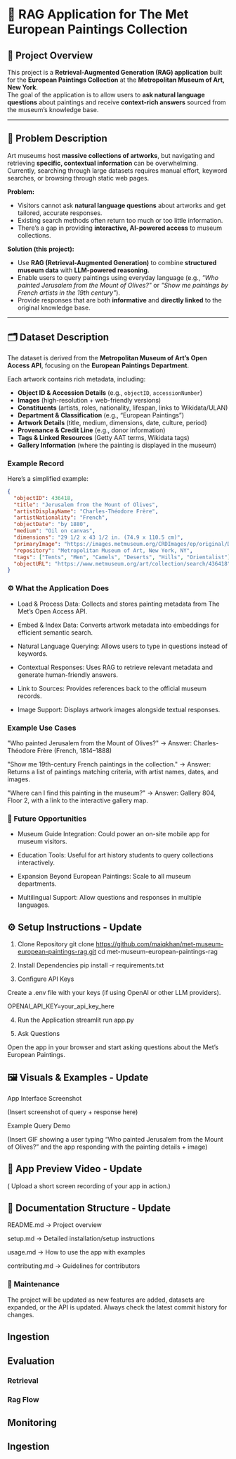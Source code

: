 # 🎨 RAG Application for The Met European Paintings Collection  

## 📌 Project Overview  
This project is a **Retrieval-Augmented Generation (RAG) application** built for the **European Paintings Collection** at the **Metropolitan Museum of Art, New York**.  
The goal of the application is to allow users to **ask natural language questions** about paintings and receive **context-rich answers** sourced from the museum’s knowledge base.  

---

## 🎯 Problem Description  
Art museums host **massive collections of artworks**, but navigating and retrieving **specific, contextual information** can be overwhelming.  
Currently, searching through large datasets requires manual effort, keyword searches, or browsing through static web pages.  

**Problem:**  
- Visitors cannot ask **natural language questions** about artworks and get tailored, accurate responses.  
- Existing search methods often return too much or too little information.  
- There’s a gap in providing **interactive, AI-powered access** to museum collections.  

**Solution (this project):**  
- Use **RAG (Retrieval-Augmented Generation)** to combine **structured museum data** with **LLM-powered reasoning**.  
- Enable users to query paintings using everyday language (e.g., *"Who painted Jerusalem from the Mount of Olives?"* or *"Show me paintings by French artists in the 19th century"*).  
- Provide responses that are both **informative** and **directly linked** to the original knowledge base.  


---

## 🗂️ Dataset Description  
The dataset is derived from the **Metropolitan Museum of Art’s Open Access API**, focusing on the **European Paintings Department**.  

Each artwork contains rich metadata, including:  
- **Object ID & Accession Details** (e.g., `objectID`, `accessionNumber`)  
- **Images** (high-resolution + web-friendly versions)  
- **Constituents** (artists, roles, nationality, lifespan, links to Wikidata/ULAN)  
- **Department & Classification** (e.g., “European Paintings”)  
- **Artwork Details** (title, medium, dimensions, date, culture, period)  
- **Provenance & Credit Line** (e.g., donor information)  
- **Tags & Linked Resources** (Getty AAT terms, Wikidata tags)  
- **Gallery Information** (where the painting is displayed in the museum)  

### Example Record  
Here’s a simplified example:  

```json
{
  "objectID": 436418,
  "title": "Jerusalem from the Mount of Olives",
  "artistDisplayName": "Charles-Théodore Frère",
  "artistNationality": "French",
  "objectDate": "by 1880",
  "medium": "Oil on canvas",
  "dimensions": "29 1/2 x 43 1/2 in. (74.9 x 110.5 cm)",
  "primaryImage": "https://images.metmuseum.org/CRDImages/ep/original/DT2000.jpg",
  "repository": "Metropolitan Museum of Art, New York, NY",
  "tags": ["Tents", "Men", "Camels", "Deserts", "Hills", "Orientalist"],
  "objectURL": "https://www.metmuseum.org/art/collection/search/436418"
}
```

### ⚙️ What the Application Does

- Load & Process Data: Collects and stores painting metadata from The Met’s Open Access API.

- Embed & Index Data: Converts artwork metadata into embeddings for efficient semantic search.

- Natural Language Querying: Allows users to type in questions instead of keywords.

- Contextual Responses: Uses RAG to retrieve relevant metadata and generate human-friendly answers.

- Link to Sources: Provides references back to the official museum records.

- Image Support: Displays artwork images alongside textual responses.

### Example Use Cases

"Who painted Jerusalem from the Mount of Olives?"
    → Answer: Charles-Théodore Frère (French, 1814–1888)

"Show me 19th-century French paintings in the collection."
→ Answer: Returns a list of paintings matching criteria, with artist names, dates, and images.

"Where can I find this painting in the museum?"
→ Answer: Gallery 804, Floor 2, with a link to the interactive gallery map.


### 🚀 Future Opportunities

- Museum Guide Integration: Could power an on-site mobile app for museum visitors.

- Education Tools: Useful for art history students to query collections interactively.

- Expansion Beyond European Paintings: Scale to all museum departments.

- Multilingual Support: Allow questions and responses in multiple languages.

## ⚙️ Setup Instructions  - Update
1. Clone Repository
git clone https://github.com/maiqkhan/met-museum-european-paintings-rag.git
cd met-museum-european-paintings-rag

2. Install Dependencies
pip install -r requirements.txt

3. Configure API Keys

Create a .env file with your keys (if using OpenAI or other LLM providers).

OPENAI_API_KEY=your_api_key_here

4. Run the Application
streamlit run app.py

5. Ask Questions

Open the app in your browser and start asking questions about the Met’s European Paintings.

## 🖼️ Visuals & Examples  - Update
App Interface Screenshot

(Insert screenshot of query + response here)

Example Query Demo

(Insert GIF showing a user typing “Who painted Jerusalem from the Mount of Olives?” and the app responding with the painting details + image)

## 🎥 App Preview Video - Update

( Upload a short screen recording of your app in action.)

## 📂 Documentation Structure - Update

README.md → Project overview

setup.md → Detailed installation/setup instructions

usage.md → How to use the app with examples

contributing.md → Guidelines for contributors

### 🔄 Maintenance

The project will be updated as new features are added, datasets are expanded, or the API is updated. Always check the latest commit history for changes.

## Ingestion

## Evaluation

### Retrieval

### Rag Flow

## Monitoring

## Ingestion

